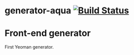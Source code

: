 # generator-aqua [![Build Status](https://secure.travis-ci.org/marcjae/generator-aqua.png?branch=master)](https://travis-ci.org/marcjae/generator-aqua)


# Front-end generator
First Yeoman generator.